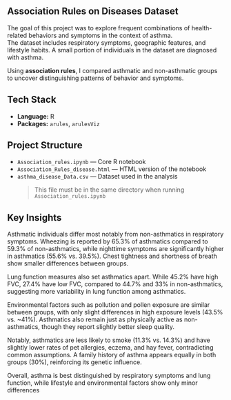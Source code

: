 ## Association Rules on Diseases Dataset

The goal of this project was to explore frequent combinations of health-related behaviors and symptoms in the context of asthma.  
The dataset includes respiratory symptoms, geographic features, and lifestyle habits. A small portion of individuals in the dataset are diagnosed with asthma.  

Using **association rules**, I compared asthmatic and non-asthmatic groups to uncover distinguishing patterns of behavior and symptoms.

## Tech Stack
- **Language:** R  
- **Packages:** `arules`, `arulesViz`

## Project Structure
- `Association_rules.ipynb` — Core R notebook  
- `Association_Rules_disease.html` — HTML version of the notebook  
- `asthma_disease_Data.csv` — Dataset used in the analysis  
  > This file must be in the same directory when running `Association_rules.ipynb`


## Key Insights

 Asthmatic individuals differ most notably from non-asthmatics in respiratory symptoms. Wheezing is reported by 65.3% of asthmatics compared to 59.3% of non-asthmatics, while nighttime symptoms are significantly higher in asthmatics (55.6% vs. 39.5%). 
Chest tightness and shortness of breath show smaller differences between groups.

Lung function measures also set asthmatics apart. While 45.2% have high FVC, 27.4% have low FVC, compared to 44.7% and 33% in non-asthmatics, suggesting more variability in lung function among asthmatics.

Environmental factors such as pollution and pollen exposure are similar between groups, with only slight differences in high exposure levels (43.5% vs. ~41%). Asthmatics also remain just as physically active as non-asthmatics, though they report slightly better sleep quality.

Notably, asthmatics are less likely to smoke (11.3% vs. 14.3%) and have slightly lower rates of pet allergies, eczema, and hay fever, contradicting common assumptions. A family history of asthma appears equally in both groups (30%), reinforcing its genetic influence.

Overall, asthma is best distinguished by respiratory symptoms and lung function, while lifestyle and environmental factors show only minor differences
